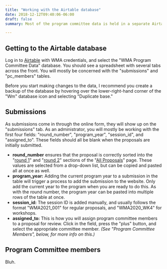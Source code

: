 ```yaml
---
title: "Working with the Airtable database"
date: 2018-12-12T09:40:06-06:00
draft: false
summary: Most of the program committee data is held in a separate Airtable database. Learn how to work with it here.

---
```


## Getting to the Airtable database

Log in to [Airtable](airtable.com) with WMA credentials, and select the "WMA Program Committee Data" database. You should see a spreadsheet with several tabs across the front. You will mostly be concerned with the "submissions" and "pc_members" tables.

Before you start making changes to the data, I recommend you create a backup of the database by hovering over the lower-right-hand corner of the "Wm" database icon and selecting "Duplicate base."

## Submissions

As submissions come in through the online form, they will show up on the "submissions" tab. As an administrator, you will mostly be working with the first four fields: "round_number", "program_year", "session_id", and "assigned_to". These fields should all be blank when the proposals are initially submitted.

* __round_number__ ensures that the proposal is correctly sorted into the "[round 1](3/proposals/#round-1)" and "[round 2](/proposals/#round-2)" sections of the "[All Proposals](/proposals/)" page. These values are selected from a drop-down list, but can be copied and pasted all at once as well.
* __program_year:__ Adding the current program year to a submission in the table will trigger a process to add the submission to the website. Only add the current year to the program when you are ready to do this. As with the round number, the program year can be pasted into multiple rows of the table at once.
* __session_id:__ The session ID is added manually, and usually follows the format "WMA2021_001" for regular proposals, and "WMA2020_WK4" for workshops.
* __assigned_to:__ This is how you will assign program committee members to a proposal for review. Click in the field, press the "plus" button, and select the appropriate committee member. _(See "Program Committee Members", below, for more info on this.)_

## Program Committee members

Bluh.
